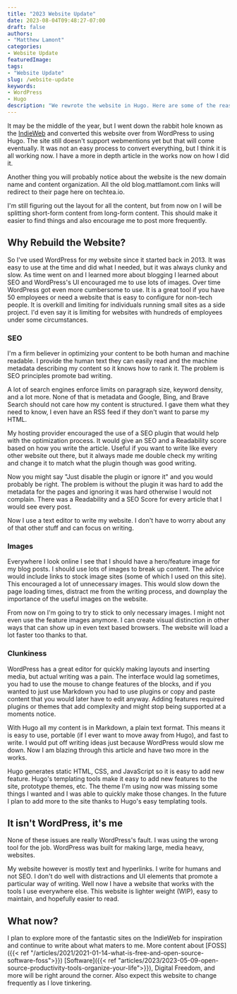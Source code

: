 ```yaml
---
title: "2023 Website Update"
date: 2023-08-04T09:48:27-07:00
draft: false
authors: 
- "Matthew Lamont"
categories:
- Website Update
featuredImage: 
tags: 
- "Website Update"
slug: /website-update
keywords: 
- WordPress
- Hugo
description: "We rewrote the website in Hugo. Here are some of the reasons we moved away from WordPress."
---
```


It may be the middle of the year, but I went down the rabbit hole known as the [IndieWeb](https://indieweb.org) and converted this website over from WordPress to using Hugo. The site still doesn't support webmentions yet but that will come eventually. It was not an easy process to convert everything, but I think it is all working now. I have a more in depth article in the works now on how I did it.

Another thing you will probably notice about the website is the new domain name and content organization. All the old blog.mattlamont.com links will redirect to their page here on techtea.io.

I'm still figuring out the layout for all the content, but from now on I will be splitting short-form content from long-form content. This should make it easier to find things and also encourage me to post more frequently.

## Why Rebuild the Website?

So I've used WordPress for my website since it started back in 2013. It was easy to use at the time and did what I needed, but it was always clunky and slow. As time went on and I learned more about blogging I learned about SEO and WordPress's UI encouraged me to use lots of images. Over time WordPress got even more cumbersome to use. It is a great tool if you have 50 employees or need a website that is easy to configure for non-tech people. It is overkill and limiting for individuals running small sites as a side project. I'd even say it is limiting for websites with hundreds of employees under some circumstances.

### SEO

I'm a firm believer in optimizing your content to be both human and machine readable. I provide the human text they can easily read and the machine metadata describing my content so it knows how to rank it. The problem is SEO principles promote bad writing.

A lot of search engines enforce limits on paragraph size, keyword density, and a lot more. None of that is metadata and Google, Bing, and Brave Search should not care how my content is structured. I gave them what they need to know, I even have an RSS feed if they don't want to parse my HTML.

My hosting provider encouraged the use of a SEO plugin that would help with the optimization process. It would give an SEO and a Readability score based on how you write the article. Useful if you want to write like every other website out there, but it always made me double check my writing and change it to match what the plugin though was good writing.

Now you might say "Just disable the plugin or ignore it" and you would probably be right. The problem is without the plugin it was hard to add the metadata for the pages and ignoring it was hard otherwise I would not complain. There was a Readability and a SEO Score for every article that I would see every post.

Now I use a text editor to write my website. I don't have to worry about any of that other stuff and can focus on writing.

### Images

Everywhere I look online I see that I should have a hero/feature image for my blog posts. I should use lots of images to break up content. The advice would include links to stock image sites (some of which I used on this site). This encouraged a lot of unnecessary images. This would slow down the page loading times, distract me from the writing process, and downplay the importance of the useful images on the website.

From now on I'm going to try to stick to only necessary images. I might not even use the feature images anymore. I can create visual distinction in other ways that can show up in even text based browsers. The website will load a lot faster too thanks to that.

### Clunkiness

WordPress has a great editor for quickly making layouts and inserting media, but actual writing was a pain. The interface would lag sometimes, you had to use the mouse to change features of the blocks, and if you wanted to just use Markdown you had to use plugins or copy and paste content that you would later have to edit anyway. Adding features required plugins or themes that add complexity and might stop being supported at a moments notice.

With Hugo all my content is in Markdown, a plain text format. This means it is easy to use, portable (if I ever want to move away from Hugo), and fast to write. I would put off writing ideas just because WordPress would slow me down. Now I am blazing through this article and have two more in the works.

Hugo generates static HTML, CSS, and JavaScript so it is easy to add new feature. Hugo's templating tools make it easy to add new features to the site, prototype themes, etc. The theme I'm using now was missing some things I wanted and I was able to quickly make those changes. In the future I plan to add more to the site thanks to Hugo's easy templating tools.

## It isn't WordPress, it's me

None of these issues are really WordPress's fault. I was using the wrong tool for the job. WordPress was built for making large, media heavy, websites.

My website however is mostly text and hyperlinks. I write for humans and not SEO. I don't do well with distractions and UI elements that promote a particular way of writing. Well now I have a website that works with the tools I use everywhere else. This website is lighter weight (WIP), easy to maintain, and hopefully easier to read.

## What now?

I plan to explore more of the fantastic sites on the IndieWeb for inspiration and continue to write about what maters to me. More content about [FOSS]({{< ref "/articles/2021/2021-01-14-what-is-free-and-open-source-software-foss">}}) [Software]({{< ref "articles/2023/2023-05-09-open-source-productivity-tools-organize-your-life">}}), Digital Freedom, and more will be right around the corner. Also expect this website to change frequently as I love tinkering.